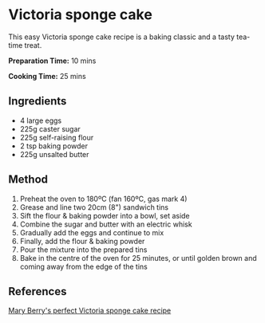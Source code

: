 # Victoria sponge cake

This easy Victoria sponge cake recipe is a baking classic and a tasty tea-time treat.

**Preparation Time:** 10 mins

**Cooking Time:** 25 mins

## Ingredients

- 4 large eggs
- 225g caster sugar
- 225g self-raising flour
- 2 tsp baking powder
- 225g unsalted butter

## Method

1. Preheat the oven to 180ºC (fan 160ºC, gas mark 4)
1. Grease and line two 20cm (8") sandwich tins
1. Sift the flour & baking powder into a bowl, set aside
1. Combine the sugar and butter with an electric whisk
1. Gradually add the eggs and continue to mix
1. Finally, add the flour & baking powder
1. Pour the mixture into the prepared tins
1. Bake in the centre of the oven for 25 minutes, or until golden brown and coming away from the edge of the tins

## References

[Mary Berry's perfect Victoria sponge cake recipe](https://www.bbc.co.uk/food/recipes/mary_berrys_perfect_34317)
